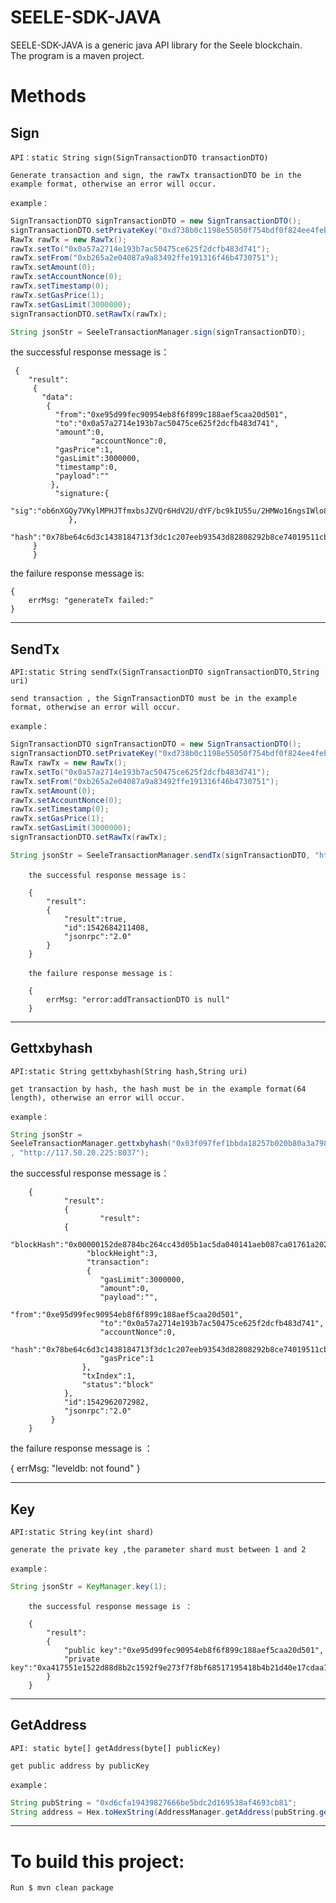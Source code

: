 # SEELE-SDK-JAVA

SEELE-SDK-JAVA is a generic java API library for the Seele blockchain.<br>
The program is a maven project.


# Methods

## Sign

	API：static String sign(SignTransactionDTO transactionDTO)

	Generate transaction and sign, the rawTx transactionDTO be in the example format, otherwise an error will occur.

	example：
```java
SignTransactionDTO signTransactionDTO = new SignTransactionDTO();
signTransactionDTO.setPrivateKey("0xd738b0c1198e55050f754bdf0f824ee4febd962a6b751faab86c081ad5033b0d");
RawTx rawTx = new RawTx();
rawTx.setTo("0x0a57a2714e193b7ac50475ce625f2dcfb483d741");
rawTx.setFrom("0xb265a2e04087a9a83492ffe191316f46b4730751");
rawTx.setAmount(0);
rawTx.setAccountNonce(0);
rawTx.setTimestamp(0);
rawTx.setGasPrice(1);
rawTx.setGasLimit(3000000);
signTransactionDTO.setRawTx(rawTx);

String jsonStr = SeeleTransactionManager.sign(signTransactionDTO);
```
the successful response message is：
		
     {
	    "result":
	     {
		   "data":
		    {
		      "from":"0xe95d99fec90954eb8f6f899c188aef5caa20d501",
		      "to":"0x0a57a2714e193b7ac50475ce625f2dcfb483d741",
		      "amount":0,
                      "accountNonce":0,
		      "gasPrice":1,
		      "gasLimit":3000000,
		      "timestamp":0,
		      "payload":""
		     },
		      "signature:{
		      "sig":"ob6nXGQy7VKylMPHJTfmxbsJZVQr6HdV2U/dYF/bc9kIU55u/2HMWo16ngsIWlo87aZCqlUY6H5h1+boImfDowA="
	             },
		      "hash":"0x78be64c6d3c1438184713f3dc1c207eeb93543d82808292b8ce74019511cb057"
		 }
         }

the failure response message is:
		
	{
		errMsg: "generateTx failed:"
	}

------------------------------------------------------------------------------

## SendTx

	API:static String sendTx(SignTransactionDTO signTransactionDTO,String uri)

	send transaction , the SignTransactionDTO must be in the example format, otherwise an error will occur.

	example：
	
```java
SignTransactionDTO signTransactionDTO = new SignTransactionDTO();
signTransactionDTO.setPrivateKey("0xd738b0c1198e55050f754bdf0f824ee4febd962a6b751faab86c081ad5033b0d");
RawTx rawTx = new RawTx();
rawTx.setTo("0x0a57a2714e193b7ac50475ce625f2dcfb483d741");
rawTx.setFrom("0xb265a2e04087a9a83492ffe191316f46b4730751");
rawTx.setAmount(0);
rawTx.setAccountNonce(0);
rawTx.setTimestamp(0);
rawTx.setGasPrice(1);
rawTx.setGasLimit(3000000);
signTransactionDTO.setRawTx(rawTx);

String jsonStr = SeeleTransactionManager.sendTx(signTransactionDTO, "http://117.50.20.225:8037");
```
		the successful response message is：
		
		{
			"result":
			{
				"result":true,
				"id":1542684211408,
				"jsonrpc":"2.0"
			}
		}

		the failure response message is：
		
		{
			errMsg: "error:addTransactionDTO is null"
		}

------------------------------------------------------------------------------

## Gettxbyhash

	API:static String gettxbyhash(String hash,String uri)

	get transaction by hash, the hash must be in the example format(64 length), otherwise an error will occur.

	example：
```java
String jsonStr = 
SeeleTransactionManager.gettxbyhash("0x03f097fef1bbda18257b020b80a3a79834bcd324635fcc4f932173c1767c2889"
, "http://117.50.20.225:8037");
```
the successful response message is：
		
        {
                "result":
                {
                        "result":
		        {
			        "blockHash":"0x00000152de8784bc264cc43d05b1ac5da040141aeb087ca01761a2028b6fd7f7",
			         "blockHeight":3,
			         "transaction":
			         {
			 	        "gasLimit":3000000,
			 	        "amount":0,
			 	        "payload":"",
			 	        "from":"0xe95d99fec90954eb8f6f899c188aef5caa20d501",
			 	        "to":"0x0a57a2714e193b7ac50475ce625f2dcfb483d741",
			 	        "accountNonce":0,
			 	        "hash":"0x78be64c6d3c1438184713f3dc1c207eeb93543d82808292b8ce74019511cb057",
			 	        "gasPrice":1
			        },
			        "txIndex":1,
			        "status":"block"
		        },
		        "id":1542962072982,
		        "jsonrpc":"2.0"
	         }
        }
	
the failure response message is ：
		
{
	errMsg: "leveldb: not found"
}

------------------------------------------------------------------------------

## Key

	API:static String key(int shard)

	generate the private key ,the parameter shard must between 1 and 2

	example：
```java
String jsonStr = KeyManager.key(1);
```

		the successful response message is ：
		
		{
			"result":
			{
				"public key":"0xe95d99fec90954eb8f6f899c188aef5caa20d501",
				"private key":"0xa417551e1522d88d8b2c1592f9e273f7f8bf68517195418b4b21d40e17cdaa1f"
			}
		}

------------------------------------------------------------------------------

## GetAddress

	API: static byte[] getAddress(byte[] publicKey)

	get public address by publicKey

	example：
```java
String pubString = "0xd6cfa19439827666be5bdc2d169538af4693cb81";
String address = Hex.toHexString(AddressManager.getAddress(pubString.getBytes()));  
```

------------------------------------------------------------------------------
		
# To build this project:
	
	Run $ mvn clean package

